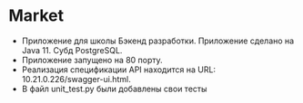 # Market

- Приложение для школы Бэкенд разработки. Приложение сделано на Java 11. Субд PostgreSQL.
- Приложение запущено на 80 порту.
- Реализация спецификации API находится на URL: 10.21.0.226/swagger-ui.html.
- В файл unit_test.py были добавлены свои тесты
